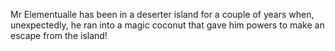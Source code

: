 Mr Elementualle has been in a deserter island for a couple of years when, unexpectedly, he ran into a magic coconut that gave him powers to make an escape from the island!